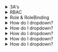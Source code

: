 <details>
<summary>3A's</summary>
<br>
  
  <img width="999" alt="image" src="https://user-images.githubusercontent.com/75510135/165540713-7063d2bd-a759-448a-a9d7-ea6182d12856.png">

  
</details>

<details>
<summary>RBAC</summary>
<br>

  <img width="966" alt="image" src="https://user-images.githubusercontent.com/75510135/165541657-fa7aa3ca-ae07-4e2a-9150-867ff70a363b.png">

  <img width="874" alt="image" src="https://user-images.githubusercontent.com/75510135/165541737-9b7d7d06-0572-4c79-854a-0756711d2d44.png">

  
</details>


<details>
<summary>Role & RoleBinding</summary>
<br>

  <img width="1003" alt="image" src="https://user-images.githubusercontent.com/75510135/165542940-e6a5ceef-8d14-4892-ae1f-2be3e9923fb3.png">

</details>


<details>
<summary>How do I dropdown?</summary>
<br>
This is how you dropdown.
</details>


<details>
<summary>How do I dropdown?</summary>
<br>
This is how you dropdown.
</details>


<details>
<summary>How do I dropdown?</summary>
<br>
This is how you dropdown.
</details>

<details>
<summary>How do I dropdown?</summary>
<br>
This is how you dropdown.
</details>

<details>
<summary>How do I dropdown?</summary>
<br>
This is how you dropdown.
</details>

